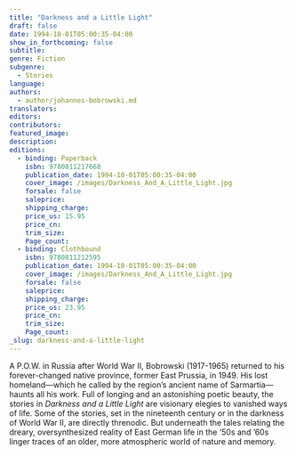 ```yaml
---
title: "Darkness and a Little Light"
draft: false
date: 1994-10-01T05:00:35-04:00
show_in_forthcoming: false
subtitle:
genre: Fiction
subgenre:
  - Stories
language:
authors:
  - author/johannes-bobrowski.md
translators:
editors:
contributors:
featured_image:
description:
editions:
  - binding: Paperback
    isbn: 9780811217668
    publication_date: 1994-10-01T05:00:35-04:00
    cover_image: /images/Darkness_And_A_Little_Light.jpg
    forsale: false
    saleprice:
    shipping_charge:
    price_us: 15.95
    price_cn:
    trim_size:
    Page_count:
  - binding: Clothbound
    isbn: 9780811212595
    publication_date: 1994-10-01T05:00:35-04:00
    cover_image: /images/Darkness_And_A_Little_Light.jpg
    forsale: false
    saleprice:
    shipping_charge:
    price_us: 23.95
    price_cn:
    trim_size:
    Page_count:
_slug: darkness-and-a-little-light
---
```


A P.O.W. in Russia after World War II, Bobrowski (1917-1965) returned to his forever-changed native province, former East Prussia, in 1949. His lost homeland––which he called by the region’s ancient name of Sarmartia––haunts all his work. Full of longing and an astonishing poetic beauty, the stories in _Darkness and a Little Light_ are visionary elegies to vanished ways of life. Some of the stories, set in the nineteenth century or in the darkness of World War II, are directly threnodic. But underneath the tales relating the dreary, oversynthesized reality of East German life in the ’50s and ’60s linger traces of an older, more atmospheric world of nature and memory.

